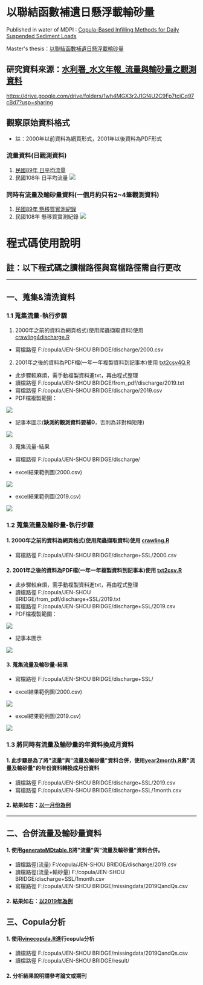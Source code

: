 # 以聯結函數補遺日懸浮載輸砂量

Published in water of MDPI : [Copula-Based Infilling Methods for Daily Suspended Sediment Loads](https://www.mdpi.com/2073-4441/13/12/1701/htm)

Master's thesis：[以聯結函數補遺日懸浮載輸砂量](https://thesis.lib.ncku.edu.tw/thesis/detail/bee9602ce9debe703eaa908b5075e30b/?seq=1)

## 研究資料來源：[水利署_水文年報_流量與輸砂量之觀測資料](https://gweb.wra.gov.tw/wrhygis/)

https://drive.google.com/drive/folders/1wh4MGX3r2J1Gf4U2C9Fp7tcjCq97cBd7?usp=sharing

## 觀察原始資料格式

* 註：2000年以前資料為網頁形式，2001年以後資料為PDF形式

### 流量資料(日觀測資料)
1. [民國89年 日平均流量](https://gweb.wra.gov.tw/wrhygis/ebooks/ebook/ebook/hyb2000/2420H019.HTM)
2. 民國108年 日平均流量
![](https://i.imgur.com/eUn5Oy3.png)
### 同時有流量及輸砂量資料(一個月約只有2~4筆觀測資料)
1. [民國89年 懸移質實測紀錄](https://gweb.wra.gov.tw/wrhygis/ebooks/ebook/ebook/hyb2000/2420H019.HTML)
2. 民國108年 懸移質實測紀錄
![](https://i.imgur.com/WpKNNwN.png)

# 程式碼使用說明
## 註：以下程式碼之讀檔路徑與寫檔路徑需自行更改
---
## 一、蒐集&清洗資料
### 1.1 蒐集流量-執行步驟
1. 2000年之前的資料為網頁格式(使用爬蟲擷取資料)使用 [crawling4discharge.R](https://github.com/nhpss921111/copula-for-hydrology/blob/master/crawling4discharge.R)
* 寫檔路徑  F:/copula/JEN-SHOU BRIDGE/discharge/2000.csv
2. 2001年之後的資料為PDF檔(一年一年複製資料到記事本)使用 [txt2csv4Q.R](https://github.com/nhpss921111/copula-for-hydrology/blob/master/txt2csv4Q.R)
* 此步驟較麻煩，需手動複製資料進txt，再由程式整理
* 讀檔路徑 F:/copula/JEN-SHOU BRIDGE/from_pdf/discharge/2019.txt
* 寫檔路徑 F:/copula/JEN-SHOU BRIDGE/discharge/2019.csv
* PDF檔複製範圍：

![](https://i.imgur.com/aTcKLfC.png)

* 記事本圖示(**缺測的觀測資料要補0**，否則為非對稱矩陣)

![](https://i.imgur.com/UvlkJDn.png)



3. 蒐集流量-結果
* 寫檔路徑 F:/copula/JEN-SHOU BRIDGE/discharge/

* excel結果範例圖(2000.csv)

![](https://i.imgur.com/GkBwRGp.png)

* excel結果範例圖(2019.csv)

![](https://i.imgur.com/2Q5gduE.png)

### 1.2 蒐集流量及輸砂量-執行步驟
#### 1. 2000年之前的資料為網頁格式(使用爬蟲擷取資料)使用 [crawling.R](https://github.com/nhpss921111/copula-for-hydrology/blob/master/crawling.R)
* 寫檔路徑 F:/copula/JEN-SHOU BRIDGE/discharge+SSL/2000.csv
#### 2. 2001年之後的資料為PDF檔(一年一年複製資料到記事本)使用 [txt2csv.R](https://github.com/nhpss921111/copula-for-hydrology/blob/master/txt2csv.R)
* 此步驟較麻煩，需手動複製資料進txt，再由程式整理
* 讀檔路徑 F:/copula/JEN-SHOU BRIDGE/from_pdf/discharge+SSL/2019.txt
* 寫檔路徑 F:/copula/JEN-SHOU BRIDGE/discharge+SSL/2019.csv
* PDF檔複製範圍：

![](https://i.imgur.com/Jg8GdWV.png)

* 記事本圖示

![](https://i.imgur.com/EnT4c9P.png)


#### 3. 蒐集流量及輸砂量-結果
* 寫檔路徑 F:/copula/JEN-SHOU BRIDGE/discharge+SSL/

* excel結果範例圖(2000.csv)

![](https://i.imgur.com/wrLpAUG.png)

* excel結果範例圖(2019.csv)

![](https://i.imgur.com/9P2elKC.png)

### 1.3 將同時有流量及輸砂量的年資料換成月資料

#### 1. 此步驟是為了將"**流量**"與"**流量及輸砂量**"資料合併，使用[year2month.R](https://github.com/nhpss921111/copula-for-hydrology/blob/master/year2month.R)將"**流量及輸砂量**"的年份資料轉換成月份資料
* 讀檔路徑 F:/copula/JEN-SHOU BRIDGE/discharge+SSL/2019.csv
* 寫檔路徑 F:/copula/JEN-SHOU BRIDGE/discharge+SSL/1month.csv
#### 2. 結果如右：[以一月份為例](https://drive.google.com/file/d/1KhTT1wAUDuFJMY2xtMbVejzVgvXqZPdg/view?usp=sharing)

---

## 二、合併流量及輸砂量資料
#### 1. 使用[generateMDtable.R](https://github.com/nhpss921111/copula-for-hydrology/blob/master/generateMDtable.R)將"**流量**"與"**流量及輸砂量**"資料合併。
* 讀檔路徑(流量) F:/copula/JEN-SHOU BRIDGE/discharge/2019.csv 
* 讀檔路徑(流量+輸砂量) F:/copula/JEN-SHOU BRIDGE/discharge+SSL/1month.csv
* 寫檔路徑 F:/copula/JEN-SHOU BRIDGE/missingdata/2019QandQs.csv

#### 2. 結果如右：[以2019年為例](https://drive.google.com/file/d/1ytSh0qvXkNYSRG7IrJHHL8-tcKqztp68/view?usp=sharing)

## 三、Copula分析 

#### 1. 使用[vinecopula.R](https://github.com/nhpss921111/copula-for-hydrology/blob/master/vinecopula.R)進行copula分析

* 讀檔路徑 F:/copula/JEN-SHOU BRIDGE/missingdata/2019QandQs.csv 
* 讀檔路徑 F:/copula/JEN-SHOU BRIDGE/result/

#### 2. 分析結果說明請參考論文或期刊
